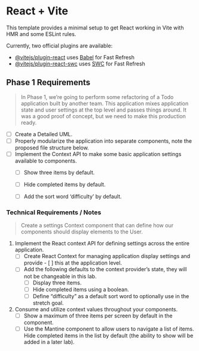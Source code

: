 # React + Vite

This template provides a minimal setup to get React working in Vite with HMR and some ESLint rules.

Currently, two official plugins are available:

- [@vitejs/plugin-react](https://github.com/vitejs/vite-plugin-react/blob/main/packages/plugin-react/README.md) uses [Babel](https://babeljs.io/) for Fast Refresh
- [@vitejs/plugin-react-swc](https://github.com/vitejs/vite-plugin-react-swc) uses [SWC](https://swc.rs/) for Fast Refresh


## Phase 1 Requirements

> In Phase 1, we’re going to perform some refactoring of a Todo application built by another team. This application mixes application state and user settings at the top level and passes things around. It was a good proof of concept, but we need to make this production ready.

   - [ ] Create a Detailed UML.
   - [ ] Properly modularize the application into separate components, note the proposed file structure below.
  - [ ] Implement the Context API to make some basic application settings available to components.
      - [ ] Show three items by default.
      - [ ] Hide completed items by default.
      - [ ] Add the sort word ‘difficulty’ by default.


### Technical Requirements / Notes

> Create a settings Context component that can define how our components should display elements to the User.

1. Implement the React context API for defining settings across the entire application.
      - [ ] Create React Context for managing application display settings and provide - [ ] this at the application level.
      - [ ] Add the following defaults to the context provider’s state, they will not be changeable in this lab.
        - [ ] Display three items.
        - [ ] Hide completed items using a boolean.
        - [ ] Define “difficulty” as a default sort word to optionally use in the stretch goal.
2. Consume and utilize context values throughout your components.
      - [ ] Show a maximum of three items per screen by default in the <List /> component.
      - [ ] Use the Mantine <Pagination /> component to allow users to navigate a list of items.
        Hide completed items in the list by default (the ability to show will be added in a later lab).